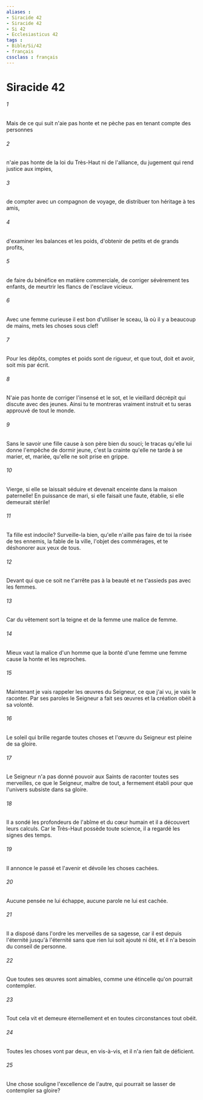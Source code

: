 ```yaml
---
aliases : 
- Siracide 42
- Siracide 42
- Si 42
- Ecclesiasticus 42
tags : 
- Bible/Si/42
- français
cssclass : français
---
```


# Siracide 42

###### 1
Mais de ce qui suit n'aie pas honte et ne pèche pas en tenant compte des personnes
###### 2
n'aie pas honte de la loi du Très-Haut ni de l'alliance, du jugement qui rend justice aux impies,
###### 3
de compter avec un compagnon de voyage, de distribuer ton héritage à tes amis,
###### 4
d'examiner les balances et les poids, d'obtenir de petits et de grands profits,
###### 5
de faire du bénéfice en matière commerciale, de corriger sévèrement tes enfants, de meurtrir les flancs de l'esclave vicieux.
###### 6
Avec une femme curieuse il est bon d'utiliser le sceau, là où il y a beaucoup de mains, mets les choses sous clef!
###### 7
Pour les dépôts, comptes et poids sont de rigueur, et que tout, doit et avoir, soit mis par écrit.
###### 8
N'aie pas honte de corriger l'insensé et le sot, et le vieillard décrépit qui discute avec des jeunes. Ainsi tu te montreras vraiment instruit et tu seras approuvé de tout le monde.
###### 9
Sans le savoir une fille cause à son père bien du souci; le tracas qu'elle lui donne l'empêche de dormir jeune, c'est la crainte qu'elle ne tarde à se marier, et, mariée, qu'elle ne soit prise en grippe.
###### 10
Vierge, si elle se laissait séduire et devenait enceinte dans la maison paternelle! En puissance de mari, si elle faisait une faute, établie, si elle demeurait stérile!
###### 11
Ta fille est indocile? Surveille-la bien, qu'elle n'aille pas faire de toi la risée de tes ennemis, la fable de la ville, l'objet des commérages, et te déshonorer aux yeux de tous.
###### 12
Devant qui que ce soit ne t'arrête pas à la beauté et ne t'assieds pas avec les femmes.
###### 13
Car du vêtement sort la teigne et de la femme une malice de femme.
###### 14
Mieux vaut la malice d'un homme que la bonté d'une femme une femme cause la honte et les reproches.
###### 15
Maintenant je vais rappeler les œuvres du Seigneur, ce que j'ai vu, je vais le raconter. Par ses paroles le Seigneur a fait ses œuvres et la création obéit à sa volonté.
###### 16
Le soleil qui brille regarde toutes choses et l'œuvre du Seigneur est pleine de sa gloire.
###### 17
Le Seigneur n'a pas donné pouvoir aux Saints de raconter toutes ses merveilles, ce que le Seigneur, maître de tout, a fermement établi pour que l'univers subsiste dans sa gloire.
###### 18
Il a sondé les profondeurs de l'abîme et du cœur humain et il a découvert leurs calculs. Car le Très-Haut possède toute science, il a regardé les signes des temps.
###### 19
Il annonce le passé et l'avenir et dévoile les choses cachées.
###### 20
Aucune pensée ne lui échappe, aucune parole ne lui est cachée.
###### 21
Il a disposé dans l'ordre les merveilles de sa sagesse, car il est depuis l'éternité jusqu'à l'éternité sans que rien lui soit ajouté ni ôté, et il n'a besoin du conseil de personne.
###### 22
Que toutes ses œuvres sont aimables, comme une étincelle qu'on pourrait contempler.
###### 23
Tout cela vit et demeure éternellement et en toutes circonstances tout obéit.
###### 24
Toutes les choses vont par deux, en vis-à-vis, et il n'a rien fait de déficient.
###### 25
Une chose souligne l'excellence de l'autre, qui pourrait se lasser de contempler sa gloire?
